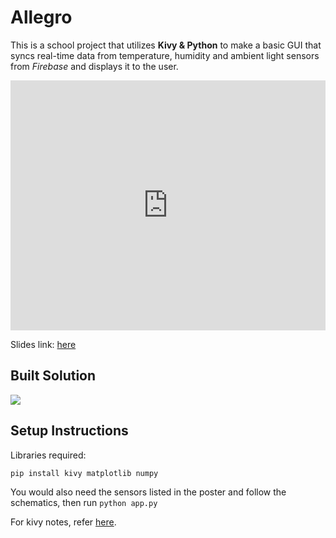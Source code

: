 # Allegro <!-- omit in toc -->
This is a school project that utilizes **Kivy & Python** to make a basic GUI that syncs real-time data from temperature, humidity and ambient light sensors from *Firebase* and displays it to the user.

<iframe src="https://docs.google.com/presentation/d/e/2PACX-1vQET5gnRdCuvB1NK9UJKICNGV7OnbroIDHApzYcPjWxZKnwRcrdkahEvO84dWGSMUABj5MtxpMesz1D/embed?start=true&loop=false&delayms=5000" frameborder="0" width="100%" height="400" allowfullscreen="true" mozallowfullscreen="true" webkitallowfullscreen="true"></iframe>

Slides link: [here](https://docs.google.com/presentation/d/e/2PACX-1vQET5gnRdCuvB1NK9UJKICNGV7OnbroIDHApzYcPjWxZKnwRcrdkahEvO84dWGSMUABj5MtxpMesz1D/pub?start=true&loop=false&delayms=10000) 

## Built Solution

![](DW&#32;1D&#32;poster.png)

## Setup Instructions

Libraries required:

```
pip install kivy matplotlib numpy
```

You would also need the sensors listed in the poster and follow the schematics, then run `python app.py`

For kivy notes, refer [here](https://gist.github.com/lyqht/a1b9eb578481b4a181869fc23d4f02ae).